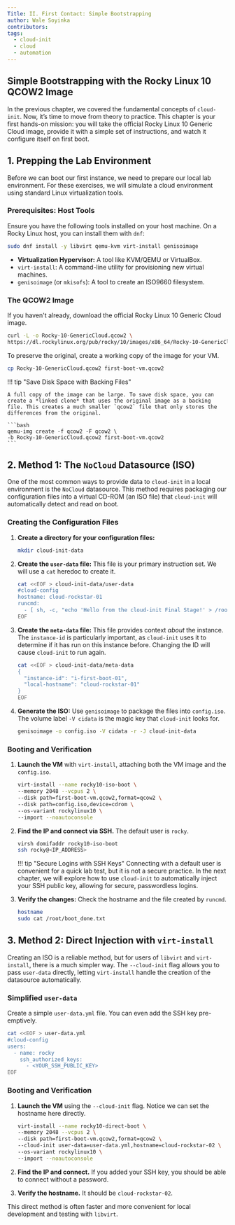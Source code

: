 ```yaml
---
Title: II. First Contact: Simple Bootstrapping
author: Wale Soyinka
contributors:
tags:
  - cloud-init
  - cloud
  - automation
---
```



## Simple Bootstrapping with the Rocky Linux 10 QCOW2 Image

In the previous chapter, we covered the fundamental concepts of `cloud-init`. Now, it’s time to move from theory to practice. This chapter is your first hands-on mission: you will take the official Rocky Linux 10 Generic Cloud image, provide it with a simple set of instructions, and watch it configure itself on first boot.

## 1. Prepping the Lab Environment

Before we can boot our first instance, we need to prepare our local lab environment. For these exercises, we will simulate a cloud environment using standard Linux virtualization tools.

### Prerequisites: Host Tools

Ensure you have the following tools installed on your host machine. On a Rocky Linux host, you can install them with `dnf`:

```bash
sudo dnf install -y libvirt qemu-kvm virt-install genisoimage
```

*   **Virtualization Hypervisor:** A tool like KVM/QEMU or VirtualBox.
*   `virt-install`: A command-line utility for provisioning new virtual machines.
*   `genisoimage` (or `mkisofs`): A tool to create an ISO9660 filesystem.

### **The QCOW2 Image**

If you haven't already, download the official Rocky Linux 10 Generic Cloud image.

```bash
curl -L -o Rocky-10-GenericCloud.qcow2 \
https://dl.rockylinux.org/pub/rocky/10/images/x86_64/Rocky-10-GenericCloud-Base.latest.x86_64.qcow2
```

To preserve the original, create a working copy of the image for your VM.

```bash
cp Rocky-10-GenericCloud.qcow2 first-boot-vm.qcow2
```

!!! tip "Save Disk Space with Backing Files"

    A full copy of the image can be large. To save disk space, you can create a *linked clone* that uses the original image as a backing file. This creates a much smaller `qcow2` file that only stores the differences from the original.

    ```bash
    qemu-img create -f qcow2 -F qcow2 \
    -b Rocky-10-GenericCloud.qcow2 first-boot-vm.qcow2
    ```

## **2. Method 1: The `NoCloud` Datasource (ISO)**

One of the most common ways to provide data to `cloud-init` in a local environment is the `NoCloud` datasource. This method requires packaging our configuration files into a virtual CD-ROM (an ISO file) that `cloud-init` will automatically detect and read on boot.

### **Creating the Configuration Files**

1.  **Create a directory for your configuration files:**
    ```bash
    mkdir cloud-init-data
    ```

2.  **Create the `user-data` file:** This file is your primary instruction set. We will use a `cat` heredoc to create it.
    ```bash
    cat <<EOF > cloud-init-data/user-data
    #cloud-config
    hostname: cloud-rockstar-01
    runcmd:
      - [ sh, -c, "echo 'Hello from the cloud-init Final Stage!' > /root/boot_done.txt" ]
    EOF
    ```

3.  **Create the `meta-data` file:** This file provides context *about* the instance. The `instance-id` is particularly important, as `cloud-init` uses it to determine if it has run on this instance before. Changing the ID will cause `cloud-init` to run again.
    ```bash
    cat <<EOF > cloud-init-data/meta-data
    {
      "instance-id": "i-first-boot-01",
      "local-hostname": "cloud-rockstar-01"
    }
    EOF
    ```

4.  **Generate the ISO:** Use `genisoimage` to package the files into `config.iso`. The volume label `-V cidata` is the magic key that `cloud-init` looks for.
    ```bash
    genisoimage -o config.iso -V cidata -r -J cloud-init-data
    ```

### **Booting and Verification**

1.  **Launch the VM** with `virt-install`, attaching both the VM image and the `config.iso`.
    ```bash
    virt-install --name rocky10-iso-boot \
    --memory 2048 --vcpus 2 \
    --disk path=first-boot-vm.qcow2,format=qcow2 \
    --disk path=config.iso,device=cdrom \
    --os-variant rockylinux10 \
    --import --noautoconsole
    ```

2.  **Find the IP and connect via SSH.** The default user is `rocky`.
    ```bash
    virsh domifaddr rocky10-iso-boot
    ssh rocky@<IP_ADDRESS>
    ```
    !!! tip "Secure Logins with SSH Keys"
        Connecting with a default user is convenient for a quick lab test, but it is not a secure practice. In the next chapter, we will explore how to use `cloud-init` to automatically inject your SSH public key, allowing for secure, passwordless logins.

3.  **Verify the changes:** Check the hostname and the file created by `runcmd`.
    ```bash
    hostname
    sudo cat /root/boot_done.txt
    ```

## **3. Method 2: Direct Injection with `virt-install`**

Creating an ISO is a reliable method, but for users of `libvirt` and `virt-install`, there is a much simpler way. The `--cloud-init` flag allows you to pass `user-data` directly, letting `virt-install` handle the creation of the datasource automatically.

### **Simplified `user-data`**

Create a simple `user-data.yml` file. You can even add the SSH key pre-emptively.

```bash
cat <<EOF > user-data.yml
#cloud-config
users:
  - name: rocky
    ssh_authorized_keys:
      - <YOUR_SSH_PUBLIC_KEY>
EOF
```

### **Booting and Verification**

1.  **Launch the VM** using the `--cloud-init` flag. Notice we can set the hostname here directly.
    ```bash
    virt-install --name rocky10-direct-boot \
    --memory 2048 --vcpus 2 \
    --disk path=first-boot-vm.qcow2,format=qcow2 \
    --cloud-init user-data=user-data.yml,hostname=cloud-rockstar-02 \
    --os-variant rockylinux10 \
    --import --noautoconsole
    ```

2.  **Find the IP and connect.** If you added your SSH key, you should be able to connect without a password.

3.  **Verify the hostname.** It should be `cloud-rockstar-02`.

This direct method is often faster and more convenient for local development and testing with `libvirt`.
